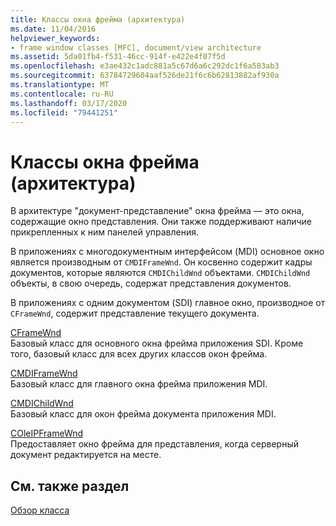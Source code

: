 ```yaml
---
title: Классы окна фрейма (архитектура)
ms.date: 11/04/2016
helpviewer_keywords:
- frame window classes [MFC], document/view architecture
ms.assetid: 5da01fb4-f531-46cc-914f-e422e4f07f5d
ms.openlocfilehash: e3ae432c1adc881a5c67d6a6c292dc1f6a583ab3
ms.sourcegitcommit: 63784729604aaf526de21f6c6b62813882af930a
ms.translationtype: MT
ms.contentlocale: ru-RU
ms.lasthandoff: 03/17/2020
ms.locfileid: "79441251"
---
```

# <a name="frame-window-classes-architecture"></a>Классы окна фрейма (архитектура)

В архитектуре "документ-представление" окна фрейма — это окна, содержащие окно представления. Они также поддерживают наличие прикрепленных к ним панелей управления.

В приложениях с многодокументным интерфейсом (MDI) основное окно является производным от `CMDIFrameWnd`. Он косвенно содержит кадры документов, которые являются `CMDIChildWnd` объектами. `CMDIChildWnd` объекты, в свою очередь, содержат представления документов.

В приложениях с одним документом (SDI) главное окно, производное от `CFrameWnd`, содержит представление текущего документа.

[CFrameWnd](../mfc/reference/cframewnd-class.md)<br/>
Базовый класс для основного окна фрейма приложения SDI. Кроме того, базовый класс для всех других классов окон фрейма.

[CMDIFrameWnd](../mfc/reference/cmdiframewnd-class.md)<br/>
Базовый класс для главного окна фрейма приложения MDI.

[CMDIChildWnd](../mfc/reference/cmdichildwnd-class.md)<br/>
Базовый класс для окон фрейма документа приложения MDI.

[COleIPFrameWnd](../mfc/reference/coleipframewnd-class.md)<br/>
Предоставляет окно фрейма для представления, когда серверный документ редактируется на месте.

## <a name="see-also"></a>См. также раздел

[Обзор класса](../mfc/class-library-overview.md)
